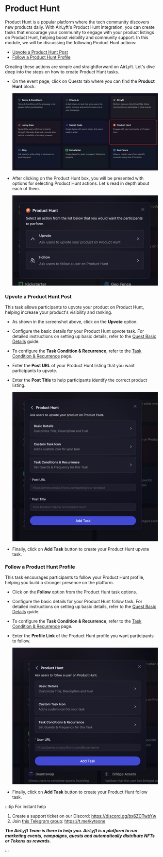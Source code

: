 # Product Hunt

Product Hunt is a popular platform where the tech community discovers new products daily. With AirLyft's Product Hunt integration, you can create tasks that encourage your community to engage with your product listings on Product Hunt, helping boost visibility and community support. In this module, we will be discussing the following Product Hunt actions:

- [Upvote a Product Hunt Post](#upvote-a-product-hunt-post)
- [Follow a Product Hunt Profile](#follow-a-product-hunt-profile)

Creating these actions are simple and straightforward on AirLyft. Let's dive deep into the steps on how to create Product Hunt tasks.

- On the event page, click on Quests tab where you can find the **Product Hunt** block.

  ![Product Hunt Task Main](../../images/ProductHuntTaskMain.png)

- After clicking on the Product Hunt box, you will be presented with options for selecting Product Hunt actions. Let's read in depth about each of them.

  ![Product Hunt Task Options](../../images/ProductHuntTaskOptions.png)

### Upvote a Product Hunt Post

This task allows participants to upvote your product on Product Hunt, helping increase your product's visibility and ranking.

- As shown in the screenshot above, click on the **Upvote** option.

- Configure the basic details for your Product Hunt upvote task. For detailed instructions on setting up basic details, refer to the [Quest Basic Details](../quest-basic-details.md) guide.

- To configure the **Task Condition & Recurrence**, refer to the [Task Condition & Recurrence](../task-condition-and-recurrence.md) page.

- Enter the **Post URL** of your Product Hunt listing that you want participants to upvote.

- Enter the **Post Title** to help participants identify the correct product listing.

  ![Product Hunt Upvote Details](../../images/ProductHuntTaskUpvote.png)

- Finally, click on **Add Task** button to create your Product Hunt upvote task.

### Follow a Product Hunt Profile

This task encourages participants to follow your Product Hunt profile, helping you build a stronger presence on the platform.

- Click on the **Follow** option from the Product Hunt task options.

- Configure the basic details for your Product Hunt follow task. For detailed instructions on setting up basic details, refer to the [Quest Basic Details](../quest-basic-details.md) guide.

- To configure the **Task Condition & Recurrence**, refer to the [Task Condition & Recurrence](../task-condition-and-recurrence.md) page.

- Enter the **Profile Link** of the Product Hunt profile you want participants to follow.

  ![Product Hunt Follow Details](../../images/ProductHuntTaskFollow.png)

- Finally, click on **Add Task** button to create your Product Hunt follow task.

:::tip For instant help

1. Create a support ticket on our Discord: https://discord.gg/bx6ZCTwbYw
2. Join [this Telegram group](https://t.me/kyteone): https://t.me/kyteone

**_The AirLyft Team is there to help you. AirLyft is a platform to run marketing events, campaigns, quests and automatically distribute NFTs or Tokens as rewards._**

:::
